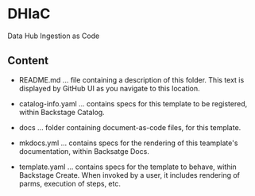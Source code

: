 # DHIaC
Data Hub Ingestion as Code

## Content
- README.md ... file containing a description of this folder. This text is displayed by GitHub UI as you navigate to this location.
  
- catalog-info.yaml ... contains specs for this template to be registered, within Backstage Catalog.
  
- docs ... folder containing document-as-code files, for this template.
  
- mkdocs.yml ... contains specs for the rendering of this teamplate's documentation, within Backsatge Docs.

- template.yaml ... contains specs for the template to behave, within Backstage Create. When invoked by a user, it includes rendering of parms, execution of steps, etc.

